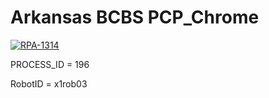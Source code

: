 # Arkansas BCBS PCP_Chrome

[![RPA-1314](href="/browse/RPA-1314")](https://jira.ssnc.global/browse/RPA-1314)                                            

PROCESS_ID = 196

RobotID = x1rob03












 

